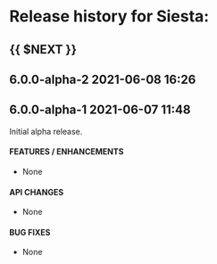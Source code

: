 # Release history for Siesta:

## {{ $NEXT }}

## 6.0.0-alpha-2        2021-06-08 16:26

## 6.0.0-alpha-1        2021-06-07 11:48

Initial alpha release.

#### FEATURES / ENHANCEMENTS

- None

#### API CHANGES

- None

#### BUG FIXES

- None
